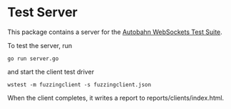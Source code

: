 # Test Server

This package contains a server for the [Autobahn WebSockets Test Suite](http://autobahn.ws/testsuite).

To test the server, run

    go run server.go

and start the client test driver

    wstest -m fuzzingclient -s fuzzingclient.json

When the client completes, it writes a report to reports/clients/index.html.
